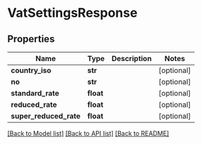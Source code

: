 # VatSettingsResponse

## Properties
Name | Type | Description | Notes
------------ | ------------- | ------------- | -------------
**country_iso** | **str** |  | [optional] 
**no** | **str** |  | [optional] 
**standard_rate** | **float** |  | [optional] 
**reduced_rate** | **float** |  | [optional] 
**super_reduced_rate** | **float** |  | [optional] 

[[Back to Model list]](../README.md#documentation-for-models) [[Back to API list]](../README.md#documentation-for-api-endpoints) [[Back to README]](../README.md)

